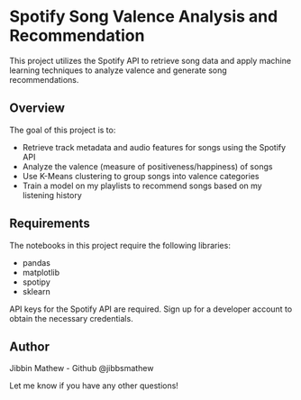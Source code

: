 # Spotify Song Valence Analysis and Recommendation

This project utilizes the Spotify API to retrieve song data and apply machine learning techniques to analyze valence and generate song recommendations.

## Overview

The goal of this project is to:

- Retrieve track metadata and audio features for songs using the Spotify API
- Analyze the valence (measure of positiveness/happiness) of songs
- Use K-Means clustering to group songs into valence categories 
- Train a model on my playlists to recommend songs based on my listening history


## Requirements

The notebooks in this project require the following libraries:

- pandas 
- matplotlib
- spotipy
- sklearn

API keys for the Spotify API are required. Sign up for a developer account to obtain the necessary credentials.

## Author

Jibbin Mathew - Github @jibbsmathew

Let me know if you have any other questions!
